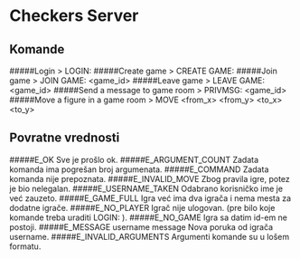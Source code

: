 Checkers Server
=============

Komande
----------------
#####Login
	> LOGIN: <username>
#####Create game
	> CREATE GAME:
#####Join game
	> JOIN GAME: <game_id>
#####Leave game
	> LEAVE GAME: <game_id>
#####Send a message to game room
	> PRIVMSG: <game_id> <message>
#####Move a figure in a game room
	> MOVE <from_x> <from_y> <to_x> <to_y> <eaten>

Povratne vrednosti
-----------
#####E_OK
	Sve je prošlo ok.
#####E_ARGUMENT_COUNT 
	Zadata komanda ima pogrešan broj argumenata.
#####E_COMMAND
	Zadata komanda nije prepoznata. 
#####E_INVALID_MOVE
	Zbog pravila igre, potez je bio nelegalan.
#####E_USERNAME_TAKEN
	Odabrano korisničko ime je već zauzeto.
#####E_GAME_FULL
	Igra već ima dva igrača i nema mesta za dodatne igrače.
#####E_NO_PLAYER
	Igrač nije ulogovan. (pre bilo koje komande treba uraditi LOGIN: <ime>).
#####E_NO_GAME
	Igra sa datim id-em ne postoji.
#####E_MESSAGE username message
	Nova poruka od igrača username.
#####E_INVALID_ARGUMENTS
	Argumenti komande su u lošem formatu.

